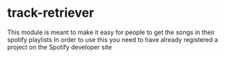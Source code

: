 # track-retriever

This module is meant to make it easy for people to get the songs in their spotify playlists
In order to use this you need to have already registered a project on the Spotify developer site